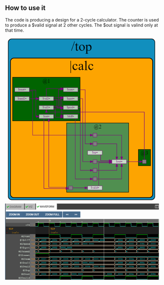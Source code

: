 ## How to use it
The code is producing a design for a 2-cycle calculator. The counter is used to produce a $valid signal at 2 other cycles. The $out signal is valind only at that time.

![alt text](https://github.com/RISCV-MYTH-WORKSHOP/riscv_myth_workshop_dec20-razvanionescu-77/blob/master/2-Cycle_Calculator/2-Cycle_Calculator_Diagram.PNG "Diagram")
![alt text](https://github.com/RISCV-MYTH-WORKSHOP/riscv_myth_workshop_dec20-razvanionescu-77/blob/master/2-Cycle_Calculator/2-Cycle_Calculator_Waveform.PNG "Waveform")
